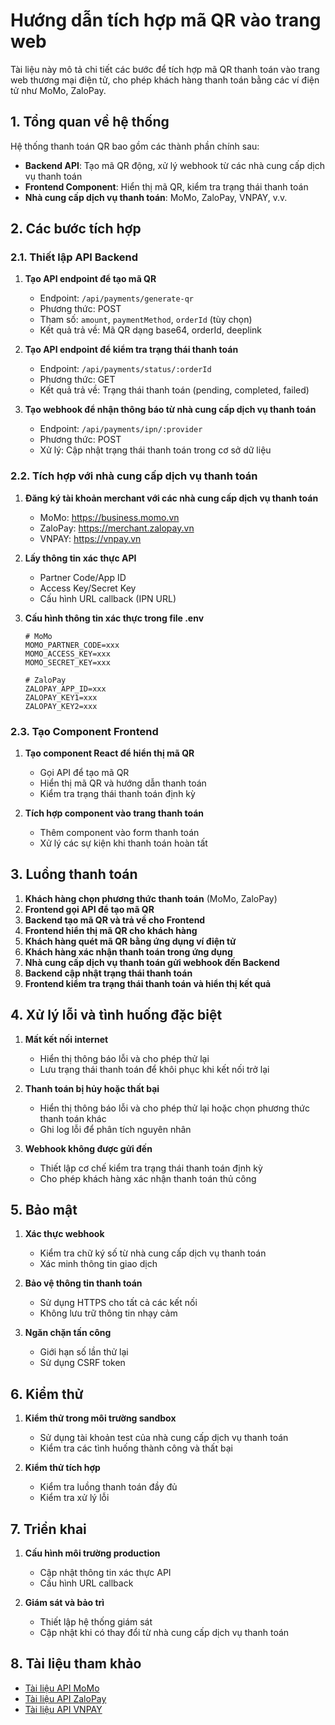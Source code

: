 # Hướng dẫn tích hợp mã QR vào trang web

Tài liệu này mô tả chi tiết các bước để tích hợp mã QR thanh toán vào trang web thương mại điện tử, cho phép khách hàng thanh toán bằng các ví điện tử như MoMo, ZaloPay.

## 1. Tổng quan về hệ thống

Hệ thống thanh toán QR bao gồm các thành phần chính sau:

- **Backend API**: Tạo mã QR động, xử lý webhook từ các nhà cung cấp dịch vụ thanh toán
- **Frontend Component**: Hiển thị mã QR, kiểm tra trạng thái thanh toán
- **Nhà cung cấp dịch vụ thanh toán**: MoMo, ZaloPay, VNPAY, v.v.

## 2. Các bước tích hợp

### 2.1. Thiết lập API Backend

1. **Tạo API endpoint để tạo mã QR**
   - Endpoint: `/api/payments/generate-qr`
   - Phương thức: POST
   - Tham số: `amount`, `paymentMethod`, `orderId` (tùy chọn)
   - Kết quả trả về: Mã QR dạng base64, orderId, deeplink

2. **Tạo API endpoint để kiểm tra trạng thái thanh toán**
   - Endpoint: `/api/payments/status/:orderId`
   - Phương thức: GET
   - Kết quả trả về: Trạng thái thanh toán (pending, completed, failed)

3. **Tạo webhook để nhận thông báo từ nhà cung cấp dịch vụ thanh toán**
   - Endpoint: `/api/payments/ipn/:provider`
   - Phương thức: POST
   - Xử lý: Cập nhật trạng thái thanh toán trong cơ sở dữ liệu

### 2.2. Tích hợp với nhà cung cấp dịch vụ thanh toán

1. **Đăng ký tài khoản merchant với các nhà cung cấp dịch vụ thanh toán**
   - MoMo: https://business.momo.vn
   - ZaloPay: https://merchant.zalopay.vn
   - VNPAY: https://vnpay.vn

2. **Lấy thông tin xác thực API**
   - Partner Code/App ID
   - Access Key/Secret Key
   - Cấu hình URL callback (IPN URL)

3. **Cấu hình thông tin xác thực trong file .env**
   ```
   # MoMo
   MOMO_PARTNER_CODE=xxx
   MOMO_ACCESS_KEY=xxx
   MOMO_SECRET_KEY=xxx
   
   # ZaloPay
   ZALOPAY_APP_ID=xxx
   ZALOPAY_KEY1=xxx
   ZALOPAY_KEY2=xxx
   ```

### 2.3. Tạo Component Frontend

1. **Tạo component React để hiển thị mã QR**
   - Gọi API để tạo mã QR
   - Hiển thị mã QR và hướng dẫn thanh toán
   - Kiểm tra trạng thái thanh toán định kỳ

2. **Tích hợp component vào trang thanh toán**
   - Thêm component vào form thanh toán
   - Xử lý các sự kiện khi thanh toán hoàn tất

## 3. Luồng thanh toán

1. **Khách hàng chọn phương thức thanh toán** (MoMo, ZaloPay)
2. **Frontend gọi API để tạo mã QR**
3. **Backend tạo mã QR và trả về cho Frontend**
4. **Frontend hiển thị mã QR cho khách hàng**
5. **Khách hàng quét mã QR bằng ứng dụng ví điện tử**
6. **Khách hàng xác nhận thanh toán trong ứng dụng**
7. **Nhà cung cấp dịch vụ thanh toán gửi webhook đến Backend**
8. **Backend cập nhật trạng thái thanh toán**
9. **Frontend kiểm tra trạng thái thanh toán và hiển thị kết quả**

## 4. Xử lý lỗi và tình huống đặc biệt

1. **Mất kết nối internet**
   - Hiển thị thông báo lỗi và cho phép thử lại
   - Lưu trạng thái thanh toán để khôi phục khi kết nối trở lại

2. **Thanh toán bị hủy hoặc thất bại**
   - Hiển thị thông báo lỗi và cho phép thử lại hoặc chọn phương thức thanh toán khác
   - Ghi log lỗi để phân tích nguyên nhân

3. **Webhook không được gửi đến**
   - Thiết lập cơ chế kiểm tra trạng thái thanh toán định kỳ
   - Cho phép khách hàng xác nhận thanh toán thủ công

## 5. Bảo mật

1. **Xác thực webhook**
   - Kiểm tra chữ ký số từ nhà cung cấp dịch vụ thanh toán
   - Xác minh thông tin giao dịch

2. **Bảo vệ thông tin thanh toán**
   - Sử dụng HTTPS cho tất cả các kết nối
   - Không lưu trữ thông tin nhạy cảm

3. **Ngăn chặn tấn công**
   - Giới hạn số lần thử lại
   - Sử dụng CSRF token

## 6. Kiểm thử

1. **Kiểm thử trong môi trường sandbox**
   - Sử dụng tài khoản test của nhà cung cấp dịch vụ thanh toán
   - Kiểm tra các tình huống thành công và thất bại

2. **Kiểm thử tích hợp**
   - Kiểm tra luồng thanh toán đầy đủ
   - Kiểm tra xử lý lỗi

## 7. Triển khai

1. **Cấu hình môi trường production**
   - Cập nhật thông tin xác thực API
   - Cấu hình URL callback

2. **Giám sát và bảo trì**
   - Thiết lập hệ thống giám sát
   - Cập nhật khi có thay đổi từ nhà cung cấp dịch vụ thanh toán

## 8. Tài liệu tham khảo

- [Tài liệu API MoMo](https://developers.momo.vn)
- [Tài liệu API ZaloPay](https://docs.zalopay.vn)
- [Tài liệu API VNPAY](https://sandbox.vnpayment.vn/apis)